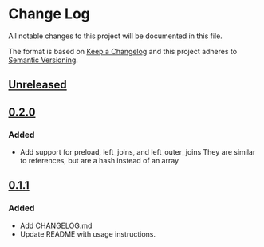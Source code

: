 # Change Log
All notable changes to this project will be documented in this file.

The format is based on [Keep a Changelog](http://keepachangelog.com/)
and this project adheres to [Semantic Versioning](http://semver.org/).

## [Unreleased]

## [0.2.0]
### Added

- Add support for preload, left_joins, and left_outer_joins
  They are similar to references, but are a hash instead of an array

## [0.1.1]
### Added
- Add CHANGELOG.md
- Update README with usage instructions.

[Unreleased]: https://github.com/ManageIQ/query_relation/compare/v0.2.0...HEAD
[0.2.0]: https://github.com/ManageIQ/query_relation/compare/v0.1.1...v0.2.0
[0.1.1]: https://github.com/ManageIQ/query_relation/compare/v0.1.0...v0.1.1
